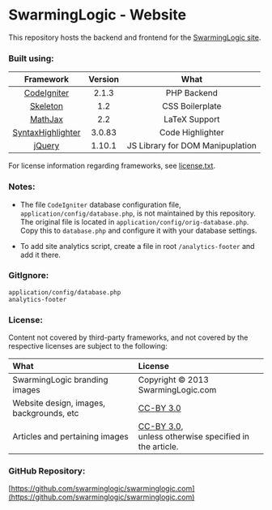 SwarmingLogic - Website
========================

This repository hosts the backend and frontend for the [SwarmingLogic site](http://swarminglogic.com).


### Built using:

| Framework                                                         |         Version | What                             |
| :-------------:                                                   | :-------------: | :-----:                          |
| [CodeIgniter](http://ellislab.com/codeigniter)                    |           2.1.3 | PHP Backend                      |
| [Skeleton](http://www.getskeleton.com/)                           |             1.2 | CSS Boilerplate                  |
| [MathJax](http://www.mathjax.org/)                                |             2.2 | LaTeX Support                    |
| [SyntaxHighlighter](http://alexgorbatchev.com/SyntaxHighlighter/) |          3.0.83 | Code Highlighter                 |
| [jQuery](http://jquery.com/)                                      |          1.10.1 | JS Library for DOM Manipuplation |

For license information regarding frameworks, see [license.txt](license.txt).

### Notes:

* The file `CodeIgniter` database configuration file, `application/config/database.php`, is not maintained by this repository. The original file is located in `application/config/orig-database.php`. Copy this to `database.php` and configure it with your database settings.

* To add site analytics script, create a file in root `/analytics-footer` and add it there.

### GitIgnore:
```
application/config/database.php
analytics-footer
```

### License:
Content not covered by third-party frameworks, and not covered by the respective licenses are subject to the following:

| What                                     | License                                                                                                    |
| :-------------                           | :-------------                                                                                             |
| SwarmingLogic branding images            | Copyright &copy; 2013 SwarmingLogic.com                                                                    |
| Website design, images, backgrounds, etc | [CC-BY 3.0](http://creativecommons.org/licenses/by/3.0/)                                                   |
| Articles and pertaining images           | [CC-BY 3.0](http://creativecommons.org/licenses/by/3.0/), <br/> unless otherwise specified in the article. |

### GitHub Repository:
[https://github.com/swarminglogic/swarminglogic.com](https://github.com/swarminglogic/swarminglogic.com)

